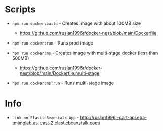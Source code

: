 # Scripts

- `npm run docker:build` - Creates image with about 100MB size

  - https://github.com/ruslan1996r/docker-nest/blob/main/Dockerfile

- `npm run docker:run` - Runs prod image

- `npm run docker:ms` - Creates image with multi-stage docker (less than 500MB)

  - https://github.com/ruslan1996r/docker-nest/blob/main/Dockerfile.multi-stage

- `npm run docker:ms:run` - Runs multi-stage image

# Info

- `Link on ElasticBeanstalk App` - http://ruslan1996r-cart-api.eba-tmjmgjab.us-east-2.elasticbeanstalk.com/
